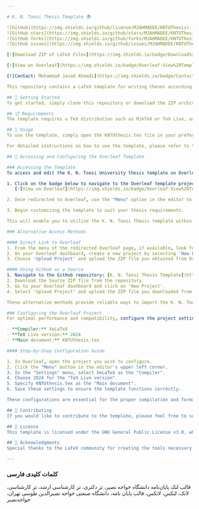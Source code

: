 ```yaml
---

# K. N. Toosi Thesis Template 📚

![GitHub](https://img.shields.io/github/license/MJAHMADEE/KNTUThesis)
![GitHub stars](https://img.shields.io/github/stars/MJAHMADEE/KNTUThesis)
![GitHub forks](https://img.shields.io/github/forks/MJAHMADEE/KNTUThesis)
![GitHub issues](https://img.shields.io/github/issues/MJAHMADEE/KNTUThesis)

[![Download ZIP of LaTeX Files](https://img.shields.io/badge/Download%20ZIP%20of%20LaTeX%20Files-Click%20Here-brightgreen?style=for-the-badge)](https://github.com/MJAHMADEE/KNTUThesis/blob/main/%D9%82%D8%A7%D9%84%D8%A8%20(%D8%AA%D9%85%D9%BE%D9%84%DB%8C%D8%AA)%20%D9%BE%D8%A7%DB%8C%D8%A7%D9%86_%D9%86%D8%A7%D9%85%D9%87%20%D8%AE%D9%88%D8%A7%D8%AC%D9%87_%D9%86%D8%B5%DB%8C%D8%B1%20Thesis%20template%20of%20KNTU.zip)

[![View on Overleaf](https://img.shields.io/badge/Overleaf-View%20Template-brightgreen?logo=overleaf&style=for-the-badge)](https://www.overleaf.com/read/xvvhtzqbhqtw)

[![Contact: Mohammad Javad Ahmadi](https://img.shields.io/badge/Contact%20Author-Mohammad%20Javad%20Ahmadi-blue.svg)](mailto:mjahmadee@gmail.com)

This repository contains a LaTeX template for writing theses according to specific guidelines of K. N. Toosi University of Technology.

## 🚀 Getting Started
To get started, simply clone this repository or download the ZIP archive. The template is organized into several folders, each of which contains a different component of the thesis (such as the introduction, methodology, and conclusion).

## 📋 Requirements
The template requires a TeX distribution such as MikTeX or TeX Live, as well as a compatible editor such as TeXstudio or Overleaf. Please refer to the documentation for your chosen distribution and editor for installation instructions.

## 🔧 Usage
To use the template, simply open the KNTUthesis.tex file in your preferred editor and start writing your thesis. The template provides various predefined styles and formatting options to help you format your document according to the specific guidelines.

For detailed instructions on how to use the template, please refer to the User Guide provided in this repository.

## 📝 Accessing and Configuring the Overleaf Template

### Accessing the Template
To access and edit the K. N. Toosi University thesis template on Overleaf, please follow these steps:

1. Click on the badge below to navigate to the Overleaf template project:  
   [![View on Overleaf](https://img.shields.io/badge/Overleaf-View%20Template-brightgreen?logo=overleaf&style=for-the-badge)](https://www.overleaf.com/read/xvvhtzqbhqtw)

2. Once redirected to Overleaf, use the "Menu" option in the editor to "Copy" or "Clone" the project into your own Overleaf account.

3. Begin customizing the template to suit your thesis requirements.

This will enable you to utilize the K. N. Toosi Thesis template within your own Overleaf environment, providing a seamless setup for document editing and compilation.

### Alternative Access Methods

#### Direct Link to Overleaf
1. From the menu of the redirected Overleaf page, if available, look for an option to download the source as a ZIP file.
2. On your Overleaf dashboard, create a new project by selecting 'New Project'.
3. Choose 'Upload Project' and upload the ZIP file you obtained from Overleaf.

#### Using GitHub as a Source
1. Navigate to the GitHub repository: [K. N. Toosi Thesis Template](https://github.com/MJAHMADEE/KNTUThesis).
2. Download the Source ZIP file from the repository.
3. Go to your Overleaf dashboard and click on 'New Project'.
4. Select 'Upload Project' and upload the ZIP file you downloaded from GitHub.

These alternative methods provide reliable ways to import the K. N. Toosi Thesis template into your Overleaf account, ensuring you can proceed with editing and compiling your thesis.

### Configuring the Overleaf Project
For optimal performance and compatibility, configure the project settings as follows:

- **Compiler:** XeLaTeX
- **TeX Live version:** 2024
- **Main document:** KNTUthesis.tex

#### Step-by-Step Configuration Guide

1. In Overleaf, open the project you wish to configure.
2. Click the "Menu" button in the editor's upper left corner.
3. In the "Settings" menu, select XeLaTeX as the "Compiler".
4. Choose 2024 for the "TeX Live version".
5. Specify KNTUthesis.tex as the "Main document".
6. Save these settings to ensure the template functions correctly.

These configurations are essential for the proper compilation and formatting of the thesis template, ensuring it adheres to the intended design and functionality standards.

## 🤝 Contributing
If you would like to contribute to the template, please feel free to submit a pull request. Contributions are always welcome and greatly appreciated.

## 📄 License
This template is licensed under the GNU General Public License v3.0, which means you are free to use, copy, modify, merge, publish, distribute, sublicense, and/or sell copies of the template, subject to the conditions of the license. See the LICENSE file for more information.

## 🙏 Acknowledgments
Special thanks to the LaTeX community for creating the tools necessary to implement these guidelines.

---
```


### کلمات کلیدی فارسی
قالب لتک پایان‌نامه دانشگاه خواجه نصیر، تز دکتری، تز کارشناسی ارشد، تز کارشناسی، لاتک، لتکس، لاتکس، قالب پایان نامه، دانشگاه صنعتی خواجه نصیرالدین طوسی تهران، خواجه‌نصیر
